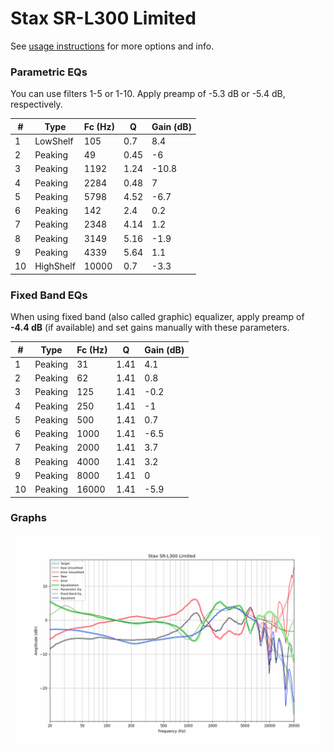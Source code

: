 # Stax SR-L300 Limited
See [usage instructions](https://github.com/jaakkopasanen/AutoEq#usage) for more options and info.

### Parametric EQs
You can use filters 1-5 or 1-10. Apply preamp of -5.3 dB or -5.4 dB, respectively.

|   # | Type      |   Fc (Hz) |    Q |   Gain (dB) |
|-----|-----------|-----------|------|-------------|
|   1 | LowShelf  |       105 | 0.7  |         8.4 |
|   2 | Peaking   |        49 | 0.45 |        -6   |
|   3 | Peaking   |      1192 | 1.24 |       -10.8 |
|   4 | Peaking   |      2284 | 0.48 |         7   |
|   5 | Peaking   |      5798 | 4.52 |        -6.7 |
|   6 | Peaking   |       142 | 2.4  |         0.2 |
|   7 | Peaking   |      2348 | 4.14 |         1.2 |
|   8 | Peaking   |      3149 | 5.16 |        -1.9 |
|   9 | Peaking   |      4339 | 5.64 |         1.1 |
|  10 | HighShelf |     10000 | 0.7  |        -3.3 |

### Fixed Band EQs
When using fixed band (also called graphic) equalizer, apply preamp of **-4.4 dB** (if available) and set gains manually with these parameters.

|   # | Type    |   Fc (Hz) |    Q |   Gain (dB) |
|-----|---------|-----------|------|-------------|
|   1 | Peaking |        31 | 1.41 |         4.1 |
|   2 | Peaking |        62 | 1.41 |         0.8 |
|   3 | Peaking |       125 | 1.41 |        -0.2 |
|   4 | Peaking |       250 | 1.41 |        -1   |
|   5 | Peaking |       500 | 1.41 |         0.7 |
|   6 | Peaking |      1000 | 1.41 |        -6.5 |
|   7 | Peaking |      2000 | 1.41 |         3.7 |
|   8 | Peaking |      4000 | 1.41 |         3.2 |
|   9 | Peaking |      8000 | 1.41 |         0   |
|  10 | Peaking |     16000 | 1.41 |        -5.9 |

### Graphs
![](./Stax%20SR-L300%20Limited.png)
